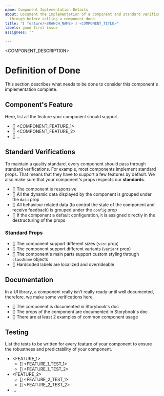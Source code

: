 ```yaml
---
name: Component Implementation Details
about: Document the implementation of a component and standard verifications to go
  through before calling a component done.
title: "[ feature/<BRANCH_NAME> ] <COMPONENT_TITLE>"
labels: good first issue
assignees: ''

---
```


<COMPONENT_DESCRIPTION>

# Definition of Done

This section describes what needs to be done to consider this component's implementation complete.

## Component's Feature

Here, list all the feature your component should support.

- [] <COMPONENT_FEATURE_1>
- [] <COMPONENT_FEATURE_2>
- [] ...

## Standard Verifications

To maintain a quality standard, every component should pass through standard verifications. For example, most components implement standard props. That means that they have to support a few features by default. We also make sure that your component's props respects our __**standards**__.

- [] The component is responsive
- [] All the dynamic data displayed by the component is grouped under the `data` prop
- [] All behaviour related data (to control the state of the component and receive feedback) is grouped under the `config` prop
- [] If the component a default configuration, it is assigned directly in the destructuring of the props


### Standard Props

- [] The component support different sizes (`size` prop)
- [] The component support different variants (`variant` prop)
- [] The component's main parts support custom styling through `className` objects
- [] Hardcoded labels are localized and overrideable

## Documentation

In a UI library, a component really isn't really ready until well documented, therefore, we make some verifications here.

- [] The component is documented in Storybook's doc
- [] The props of the component are documented in Storybook's doc
- [] There are at least 2 examples of common component usage

## Testing

List the tests to be written for every feature of your component to ensure the robustness and predictability of your component.

- <FEATURE_1>
    - [] <FEATURE_1_TEST_1>
    - [] <FEATURE_1_TEST_2>
- <FEATURE_2>
    - [] <FEATURE_2_TEST_1>
    - [] <FEATURE_2_TEST_2>
- ...
